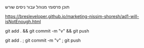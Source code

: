 תוכן פרסומי מנוהל עבור ניסים שורש






https://bresleveloper.github.io/marketing-nissim-shoresh/ad1-will-isNotEnough.html





git add . && git commit -m "v" && git push


git add . ; git commit -m "v" ; git push





